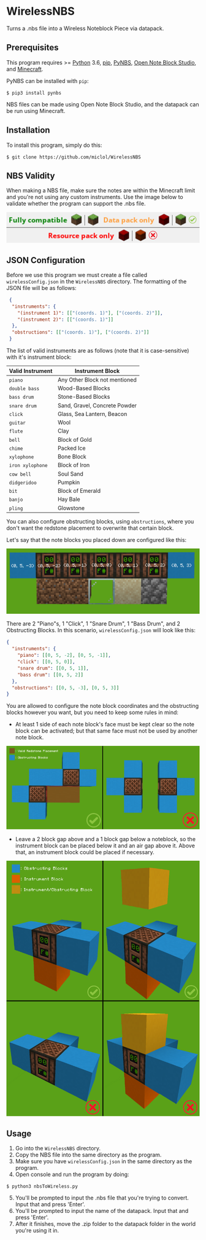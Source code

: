 

# WirelessNBS
Turns a .nbs file into a Wireless Noteblock Piece via datapack.

## Prerequisites
This program requires >= [Python](https://www.python.org/downloads/) 3.6, [pip](https://pip.pypa.io/en/stable/installing/), [PyNBS](https://github.com/vberlier/pynbs), [Open Note Block Studio](https://opennbs.org/), and [Minecraft](https://www.minecraft.net/).

PyNBS can be installed with `pip`:
 ```
 $ pip3 install pynbs
 ```
 
 NBS files can be made using Open Note Block Studio, and the datapack can be run using Minecraft.
 
## Installation
To install this program, simply do this:
 ```
 $ git clone https://github.com/miclol/WirelessNBS
 ```
 
## NBS Validity
When making a NBS file, make sure the notes are within the Minecraft limit and you're not using any custom instruments.
Use the image below to validate whether the program can support the .nbs file.

![NBS Validator](images/NBSValid.png) 

## JSON Configuration
Before we use this program we must create a file called `wirelessConfig.json` in the `WirelessNBS` directory.
 The formatting of the JSON file will be as follows:
```json
 {
  "instruments": {
    "(instrument 1)": [["(coords. 1)"], ["(coords. 2)"]],
    "(instrument 2)": [["(coords. 1)"]]
  },
  "obstructions": [["(coords. 1)"], ["(coords. 2)"]]
 }
```
 The list of valid instruments are as follows (note that it is case-sensitive) with it's instrument block:

|Valid Instrument|Instrument Block|
|--|--|
|`piano`|Any Other Block not mentioned|
|`double bass`|Wood-Based Blocks|
|`bass drum`|Stone-Based Blocks|
|`snare drum`|Sand, Gravel, Concrete Powder|
|`click`|Glass, Sea Lantern, Beacon|
|`guitar`|Wool|
|`flute`|Clay|
|`bell`|Block of Gold|
|`chime`|Packed Ice|
|`xylophone`|Bone Block|
|`iron xylophone`|Block of Iron|
|`cow bell`|Soul Sand|
|`didgeridoo`|Pumpkin|
|`bit`|Block of Emerald|
|`banjo`|Hay Bale|
|`pling`|Glowstone|

You can also configure obstructing blocks, using `obstructions`, where you don't want the redstone placement to overwrite that certain block.

Let's say that the note blocks you placed down are configured like this:

![Noteblock Placement](images/NoteblockPlacement.PNG)

There are 2 "Piano"s, 1 "Click", 1 "Snare Drum", 1 "Bass Drum", and 2 Obstructing Blocks.
In this scenario, `wirelessConfig.json` will look like this:
```json
{
  "instruments": {
	"piano": [[0, 5, -2], [0, 5, -1]],
	"click": [[0, 5, 0]],
	"snare drum": [[0, 5, 1]],
	"bass drum": [[0, 5, 2]]
  },
  "obstructions": [[0, 5, -3], [0, 5, 3]]
}
```

You are allowed to configure the note block coordinates and the obstructing blocks however you want, but you need to keep some rules in mind:
- At least 1 side of each note block's face must be kept clear so the note block can be activated; but that same face must not be used by another note block.

![Config Rule 1](images/NoteblockConfig1.PNG)

- Leave a 2 block gap above and a 1 block gap below a noteblock, so the instrument block can be placed below it and an air gap above it. Above that, an instrument block could be placed if necessary.

![Config Rule 2](images/NoteblockConfig2.png)

## Usage
1. Go into the `WirelessNBS` directory.
2. Copy the NBS file into the same directory as the program.
3. Make sure you have `wirelessConfig.json` in the same directory as the program.
4. Open console and run the program by doing:
 ```
 $ python3 nbsToWireless.py
 ```
5. You'll be prompted to input the .nbs file that you're trying to convert. Input that and press 'Enter'.
6. You'll be prompted to input the name of the datapack. Input that and press 'Enter'.
7. After it finishes, move the .zip folder to the datapack folder in the world you're using it in.
